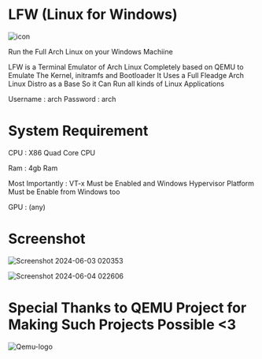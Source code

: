 # LFW (Linux for Windows)

![icon](https://github.com/ahmedbarakat2007/LFW/assets/118398763/1410e6b9-7960-43e6-930f-5c41371d69eb)

Run the Full Arch Linux on your Windows Machiine

LFW is a Terminal Emulator of Arch Linux Completely based on QEMU to Emulate The Kernel, initramfs and Bootloader
It Uses a Full Fleadge Arch Linux Distro as a Base So it Can Run all kinds of Linux Applications

Username : arch
Password : arch

# System Requirement

CPU : X86 Quad Core CPU

Ram : 4gb Ram

Most Importantly : VT-x Must be Enabled and Windows Hypervisor Platform Must be Enable from Windows too

GPU : (any)

# Screenshot

![Screenshot 2024-06-03 020353](https://github.com/ahmedbarakat2007/LFW/assets/118398763/0b676a3a-fc9c-4e71-99d9-e39252da0688)

![Screenshot 2024-06-04 022606](https://github.com/ahmedbarakat2007/LFW/assets/118398763/0d80cf26-b5e8-4e03-ae11-1073ac4dbea3)


# Special Thanks to QEMU Project for Making Such Projects Possible <3

![Qemu-logo](https://github.com/ahmedbarakat2007/LFW/assets/118398763/ca7df206-77de-41fe-a48d-28a01b855728)


